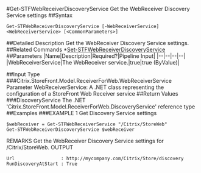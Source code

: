 #Get-STFWebReceiverDiscoveryService
Get the WebReceiver Discovery Service settings
##Syntax
```Get-STFWebReceiverDiscoveryService [-WebReceiverService] <WebReceiverService> [<CommonParameters>]
```
##Detailed Description
Get the WebReceiver Discovery Service settings.
##Related Commands
*[Set-STFWebReceiverDiscoveryService](Set-STFWebReceiverDiscoveryService)
##Parameters
|Name|Description|Required?|Pipeline Input||--|--|--|--||WebReceiverService|The WebReceiver service.|true|true (ByValue)|##Input Type
###Citrix.StoreFront.Model.ReceiverForWeb.WebReceiverService
Parameter WebReceiverService: A .NET class representing the configuration of a StoreFront Web Receiver service
##Return Values
###DiscoveryService
The .NET 'Citrix.StoreFront.Model.ReceiverForWeb.DiscoveryService' reference type
##Examples
###EXAMPLE 1 Get Discovery Service settings
```$webReceiver = Get-STFWebReceiverService "/Citrix/StoreWeb"
Get-STFWebReceiverDiscoveryService $webReceiver
```
REMARKS
Get the WebReceiver Discovery Service settings for /Citrix/StoreWeb.
OUTPUT
```Url                 : http://mycompany.com/Citrix/Store/discovery
RunDiscoveryAtStart : True
```
